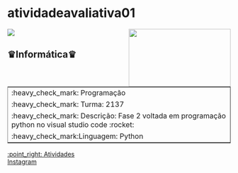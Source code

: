 # atividadeavaliativa01
<img src = "https://www1.satc.edu.br/portais/alunos/assets/img/logoSatc.png"> <img src = "https://images.hdqwalls.com/download/python-qhd-3840x2160.jpg" height="130" width="230" align="right">
<h2>♛Informática♛</h2>
<table border rules="none" border="2">
<tr>
<td>
:heavy_check_mark: Programação
</td>
</tr>
<tr>
<td>
:heavy_check_mark: Turma: 2137 
</td>
</tr>
<tr>
<td>
:heavy_check_mark: Descrição: Fase 2 voltada em programação python no visual studio code   :rocket:   
</td>
</tr>
<tr>
<td>
:heavy_check_mark:Linguagem: Python
</td>
</tr>
</table>
<a href="https://github.com/lucasborba111/atividadeavaliativa01.git">:point_right: Atividades</a><br>
<a href="https://www.instagram.com/lucas_borba11/?hl=pt-br">Instagram</a>

